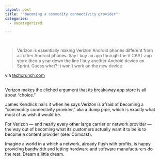 ```yaml
---
layout: post
title: '"becoming a commodity connectivity provider"'
categories:
  - Uncategorized

---
```


<div class="posterous_bookmarklet_entry"><br /><blockquote class="posterous_short_quote">Verizon is essentially making Verizon Android phones different from all other Android phones.  Say I buy an app through the V CAST app store then a year down the line I buy another Android device on Sprint. Guess what? It won’t work on the new device.</blockquote><div class="posterous_quote_citation">via <a href="http://techcrunch.com/2010/09/21/verizon-v-cast-apps/">techcrunch.com</a></div><br /><p>Verizon makes the clichéd argument that its breakaway app store is all about &#8220;choice.&#8221; <br /></p><p>James Kendrick nails it when he says Verizon is afraid of becoming a &#8220;commodity connectivity provider,&#8221; aka a dump pipe, which is exactly what most of us wish it would be. <br /></p><p>For Verizon &#8212; and nearly every other large carrier or network provider &#8212; the way out of becoming what its customers actually want it to be is to become a content provider (see: Comcast).  <br /></p><p>Imagine a world in a which a network, already flush with profits, is happy providing bandwidth and letting hardware and software manufacturers do the rest. Dream a little dream.</p></div><div class="blogger-post-footer"><img width="1" height="1" src="https://blogger.googleusercontent.com/tracker/8920950033468593796-3774883050173751345?l=openmobile.blogspot.com" alt="" /></div>
